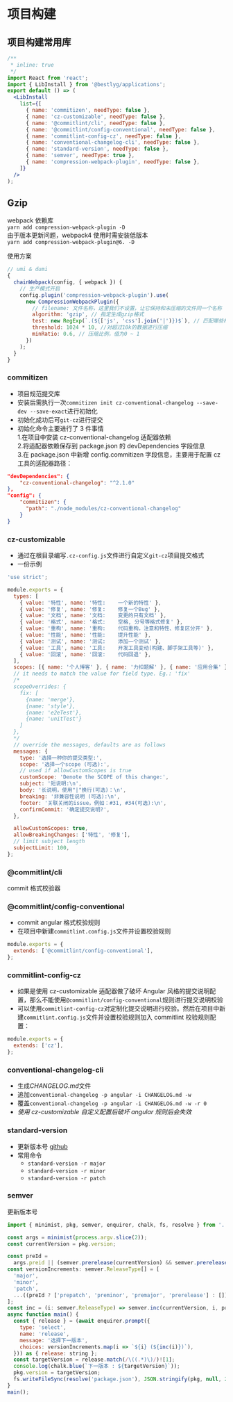 # 项目构建

## 项目构建常用库

```jsx
/**
 * inline: true
 */
import React from 'react';
import { LibInstall } from '@bestlyg/applications';
export default () => (
  <LibInstall
    list={[
      { name: 'commitizen', needType: false },
      { name: 'cz-customizable', needType: false },
      { name: '@commitlint/cli', needType: false },
      { name: '@commitlint/config-conventional', needType: false },
      { name: 'commitlint-config-cz', needType: false },
      { name: 'conventional-changelog-cli', needType: false },
      { name: 'standard-version', needType: false },
      { name: 'semver', needType: true },
      { name: 'compression-webpack-plugin', needType: false },
    ]}
  />
);
```

## Gzip

webpack 依赖库  
`yarn add compression-webpack-plugin -D`  
由于版本更新问题，webpack4 使用时需安装低版本  
`yarn add compression-webpack-plugin@6. -D`

使用方案

```js
// umi & dumi
{
  chainWebpack(config, { webpack }) {
    // 生产模式开启
    config.plugin('compression-webpack-plugin').use(
      new CompressionWebpackPlugin({
        // filename: 文件名称，这里我们不设置，让它保持和未压缩的文件同一个名称
        algorithm: 'gzip', // 指定生成gzip格式
        test: new RegExp(`.(${['js', 'css'].join('|')})$`), // 匹配哪些格式文件需要压缩
        threshold: 1024 * 10, //对超过10k的数据进行压缩
        minRatio: 0.6, // 压缩比例，值为0 ~ 1
      })
    );
  }
}
```

### commitizen

- 项目规范提交库
- 安装后需执行一次`commitizen init cz-conventional-changelog --save-dev --save-exact`进行初始化
- 初始化成功后可`git-cz`进行提交
- 初始化命令主要进行了 3 件事情  
  1.在项目中安装 cz-conventional-changelog 适配器依赖  
  2.将适配器依赖保存到 package.json 的 devDependencies 字段信息  
  3.在 package.json 中新增 config.commitizen 字段信息，主要用于配置 cz 工具的适配器路径：

```json
"devDependencies": {
    "cz-conventional-changelog": "^2.1.0"
},
"config": {
    "commitizen": {
      "path": "./node_modules/cz-conventional-changelog"
    }
}
```

### cz-customizable

- 通过在根目录编写`.cz-config.js`文件进行自定义`git-cz`项目提交格式
- 一份示例

```js
'use strict';

module.exports = {
  types: [
    { value: '特性', name: '特性:    一个新的特性' },
    { value: '修复', name: '修复:    修复一个Bug' },
    { value: '文档', name: '文档:    变更的只有文档' },
    { value: '格式', name: '格式:    空格, 分号等格式修复' },
    { value: '重构', name: '重构:    代码重构，注意和特性、修复区分开' },
    { value: '性能', name: '性能:    提升性能' },
    { value: '测试', name: '测试:    添加一个测试' },
    { value: '工具', name: '工具:    开发工具变动(构建、脚手架工具等)' },
    { value: '回滚', name: '回滚:    代码回退' },
  ],
  scopes: [{ name: '个人博客' }, { name: '力扣题解' }, { name: '应用合集' }, { name: '配置文件' }],
  // it needs to match the value for field type. Eg.: 'fix'
  /*
  scopeOverrides: {
    fix: [
      {name: 'merge'},
      {name: 'style'},
      {name: 'e2eTest'},
      {name: 'unitTest'}
    ]
  },
  */
  // override the messages, defaults are as follows
  messages: {
    type: '选择一种你的提交类型:',
    scope: '选择一个scope (可选):',
    // used if allowCustomScopes is true
    customScope: 'Denote the SCOPE of this change:',
    subject: '短说明:\n',
    body: '长说明，使用"|"换行(可选)：\n',
    breaking: '非兼容性说明 (可选):\n',
    footer: '关联关闭的issue，例如：#31, #34(可选):\n',
    confirmCommit: '确定提交说明?',
  },

  allowCustomScopes: true,
  allowBreakingChanges: ['特性', '修复'],
  // limit subject length
  subjectLimit: 100,
};
```

### @commitlint/cli

commit 格式校验器

### @commitlint/config-conventional

- commit angular 格式校验规则
- 在项目中新建`commitlint.config.js`文件并设置校验规则

```js
module.exports = {
  extends: ['@commitlint/config-conventional'],
};
```

### commitlint-config-cz

- 如果是使用 cz-customizable 适配器做了破坏 Angular 风格的提交说明配置，那么不能使用`@commitlint/config-conventional`规则进行提交说明校验
- 可以使用`commitlint-config-cz`对定制化提交说明进行校验。然后在项目中新建`commitlint.config.js`文件并设置校验规则加入 commitlint 校验规则配置：

```js
module.exports = {
  extends: ['cz'],
};
```

### conventional-changelog-cli

- 生成*CHANGELOG.md*文件
- 追加`conventional-changelog -p angular -i CHANGELOG.md -w`
- 覆盖`conventional-changelog -p angular -i CHANGELOG.md -w -r 0`
- _使用 cz-customizable 自定义配置后破坏 angular 规则后会失效_

### standard-version

- 更新版本号 [github](https://github.com/conventional-changelog/standard-version)
- 常用命令
  - `standard-version -r major`
  - `standard-version -r minor`
  - `standard-version -r patch`

### semver

更新版本号

```js
import { minimist, pkg, semver, enquirer, chalk, fs, resolve } from '../utils';

const args = minimist(process.argv.slice(2));
const currentVersion = pkg.version;

const preId =
  args.preid || (semver.prerelease(currentVersion) && semver.prerelease(currentVersion)?.[0]);
const versionIncrements: semver.ReleaseType[] = [
  'major',
  'minor',
  'patch',
  ...((preId ? ['prepatch', 'preminor', 'premajor', 'prerelease'] : []) as semver.ReleaseType[]),
];
const inc = (i: semver.ReleaseType) => semver.inc(currentVersion, i, preId);
async function main() {
  const { release } = (await enquirer.prompt({
    type: 'select',
    name: 'release',
    message: '选择下一版本',
    choices: versionIncrements.map(i => `${i} (${inc(i)})`),
  })) as { release: string };
  const targetVersion = release.match(/\((.*)\)/)![1];
  console.log(chalk.blue(`下一版本 : ${targetVersion}`));
  pkg.version = targetVersion;
  fs.writeFileSync(resolve('package.json'), JSON.stringify(pkg, null, 2) + '\n');
}
main();
```

